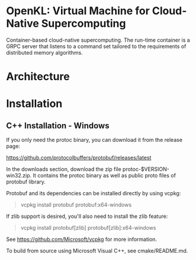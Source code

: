 # OpenKL: Virtual Machine for Cloud-Native Supercomputing

Container-based cloud-native supercomputing. The run-time container is a GRPC server that listens to a command set
tailored to the requirements of distributed memory algorithms.

# Architecture


# Installation

## C++ Installation - Windows
If you only need the protoc binary, you can download it from the release page:

https://github.com/protocolbuffers/protobuf/releases/latest

In the downloads section, download the zip file protoc-$VERSION-win32.zip. It contains the protoc binary as well as public proto files of protobuf library.

Protobuf and its dependencies can be installed directly by using vcpkg:

> vcpkg install protobuf protobuf:x64-windows

If zlib support is desired, you'll also need to install the zlib feature:

> vcpkg install protobuf[zlib] protobuf[zlib]:x64-windows

See https://github.com/Microsoft/vcpkg for more information.

To build from source using Microsoft Visual C++, see cmake/README.md.
